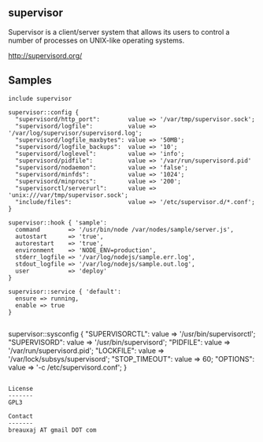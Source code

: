 supervisor
----------

Supervisor is a client/server system that allows its users to control a number
of processes on UNIX-like operating systems.

http://supervisord.org/

Samples
-------
```
include supervisor
```
```
supervisor::config {
  "supervisord/http_port":        value => '/var/tmp/supervisor.sock';
  "supervisord/logfile":          value => '/var/log/supervisor/supervisord.log';
  "supervisord/logfile_maxbytes": value => '50MB';
  "supervisord/logfile_backups":  value => '10';
  "supervisord/loglevel":         value => 'info';
  "supervisord/pidfile":          value => '/var/run/supervisord.pid'
  "supervisord/nodaemon":         value => 'false';
  "supervisord/minfds":           value => '1024';
  "supervisord/minprocs":         value => '200';
  "supervisorctl/serverurl":      value => 'unix:///var/tmp/supervisor.sock';
  "include/files":                value => '/etc/supervisor.d/*.conf';
}
```
```
supervisor::hook { 'sample':
  command        => '/usr/bin/node /var/nodes/sample/server.js',
  autostart      => 'true',
  autorestart    => 'true',
  environment    => 'NODE_ENV=production', 
  stderr_logfile => '/var/log/nodejs/sample.err.log',
  stdout_logfile => '/var/log/nodejs/sample.out.log',
  user           => 'deploy'
}
```
```
supervisor::service { 'default':
  ensure => running,
  enable => true
}
```
```
```
supervisor::sysconfig {
  "SUPERVISORCTL": value => '/usr/bin/supervisorctl';
  "SUPERVISORD":   value => '/usr/bin/supervisord';
  "PIDFILE":       value => '/var/run/supervisord.pid';
  "LOCKFILE":      value => '/var/lock/subsys/supervisord';
  "STOP_TIMEOUT":  value => 60;
  "OPTIONS":       value => '-c /etc/supervisord.conf';
}
```

License
-------
GPL3

Contact
-------
breauxaj AT gmail DOT com
